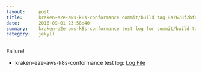 ```yaml
---
layout:     post
title:      kraken-e2e-aws-k8s-conformance commit/build tag 8a7678f2bf86574d24c79c3b706ed1dbc12d72c4
date:       2016-09-01 23:58:40
summary:    kraken-e2e-aws-k8s-conformance test log for commit/build tag 8a7678f2bf86574d24c79c3b706ed1dbc12d72c4.
category:   jekyll
---
```


Failure!

- kraken-e2e-aws-k8s-conformance test log: [Log File](http://s3-us-west-2.amazonaws.com/kraken-e2e-logs/testlet.kubeme.io/kraken-e2e-aws-k8s-conformance/2/build-log.txt)
